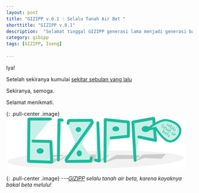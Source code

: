 ```yaml
---
layout: post
title: "GIZIPP v.0.1 : Selalu Tanah Air Bet "
shorttitle: "GIZIPP v.0.1"
description:  "Selamat tinggal GIZIPP generasi lama menjadi generasi baru sebutlah ia yang selalu tanah air beta."
category: gibipp
tags: [GIZIPP, Iseng]

---
```


Iya!

Setelah sekiranya kumulai [sekitar sebulan yang lalu](/log/log-v15-6-28.html)

Sekiranya, semoga.

Selamat menikmati.

{: .pull-center .image}
![gizipp selalu tanah air beta](/assets/post/gizipp-selalu-tanah-air-beta-fix.png)

{: .pull-center .image}
*---[GIZIPP](http://gizipp.com) selalu tanah air beta, karena kayaknya bakal beta melulu!*